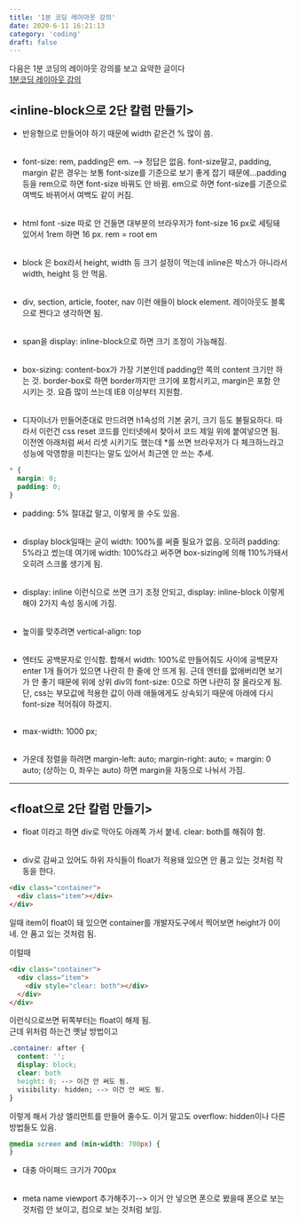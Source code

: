 ```yaml
---
title: '1분 코딩 레이아웃 강의'
date: 2020-6-11 16:21:13
category: 'coding'
draft: false
---
```


다음은 1분 코딩의 레이아웃 강의를 보고 요약한 글이다  
[1분코딩 레이아웃 강의](https://www.youtube.com/watch?v=Zny5Vxqk6Mk)

## <inline-block으로 2단 칼럼 만들기>

- 반응형으로 만들어야 하기 때문에 width 같은건 % 많이 씀.
  <br /><br />

- font-size: rem, padding은 em. --> 정답은 없음. font-size말고, padding, margin 같은 경우는 보통 font-size를 기준으로 보기 좋게 잡기 때문에...padding 등을 rem으로 하면 font-size 바꿔도 안 바뀜. em으로 하면 font-size를 기준으로 여백도 바뀌어서 여백도 같이 커짐.
  <br /><br />

- html font -size 따로 안 건들면 대부분의 브라우저가 font-size 16 px로 세팅돼 있어서 1rem 하면 16 px.
  rem = root em
  <br/><br/>

- block 은 box라서 height, width 등 크기 설정이 먹는데 inline은 박스가 아니라서 width, height 등 안 먹음.<br/><br/>

- div, section, article, footer, nav 이런 애들이 block element.
  레이아웃도 블록으로 짠다고 생각하면 됨.<br/><br/>

- span을 display: inline-block으로 하면 크기 조정이 가능해짐.<br/><br/>

- box-sizing: content-box가 가장 기본인데 padding안 쪽의 content 크기만 하는 것.
  border-box로 하면 border까지만 크기에 포함시키고, margin은 포함 안 시키는 것. 요즘 많이 쓰는데 IE8 이상부터 지원함.<br/><br/>

- 디자이너가 만들어준대로 만드려면 h1속성의 기본 굵기, 크기 등도 불필요하다.
  따라서 이런건 css reset 코드를 인터넷에서 찾아서 코드 제일 위에 붙여넣으면 됨.
  이전엔 아래처럼 써서 리셋 시키기도 했는데 \*를 쓰면 브라우저가 다 체크하느라고 성능에 악영향을 미친다는 말도 있어서 최근엔 안 쓰는 추세.

```css
* {
  margin: 0;
  padding: 0;
}
```

- padding: 5% 절대값 말고, 이렇게 쓸 수도 있음.<br/><br/>

- display block일때는 굳이 width: 100%를 써줄 필요가 없음. 오히려 padding: 5%라고 썼는데 여기에 width: 100%라고 써주면 box-sizing에 의해 110%가돼서 오히려 스크롤 생기게 됨.<br/><br/>

- display: inline 이런식으로 쓰면 크기 조정 안되고, display: inline-block 이렇게 해야 2가지 속성 동시에 가짐.<br/><br/>

- 높이를 맞추려면 vertical-align: top<br/><br/>

- 엔터도 공백문자로 인식함. 합해서 width: 100%로 만들어줘도 사이에 공백문자 enter 1개 들어가 있으면 나란히 한 줄에 안 뜨게 됨.
  근데 엔터를 없애버리면 보기가 안 좋기 때문에 위에 상위 div의 font-size: 0으로 하면 나란히 잘 올라오게 됨.
  단, css는 부모값에 적용한 값이 아래 애들에게도 상속되기 때문에 아래에 다시 font-size 적어줘야 하겠지.<br/><br/>

- max-width: 1000 px;<br/><br/>

- 가운데 정렬을 하려면
  margin-left: auto;
  margin-right: auto;
  = margin: 0 auto; (상하는 0, 좌우는 auto)
  하면 margin을 자동으로 나눠서 가짐.

---

## <float으로 2단 칼럼 만들기>

- float 이라고 하면 div로 막아도 아래쪽 가서 붙네. clear: both를 해줘야 함.<br/><br/>

- div로 감싸고 있어도 하위 자식들이 float가 적용돼 있으면 안 품고 있는 것처럼 작동을 한다.

```html
<div class="container">
  <div class="item"></div>
</div>
```

일때 item이 float이 돼 있으면 container를 개발자도구에서 찍어보면 height가 0이네. 안 품고 있는 것처럼 됨.

이럴때

```html
<div class="container">
  <div class="item">
    <div style="clear: both"></div>
  </div>
</div>
```

이런식으로쓰면 뒤쪽부터는 float이 해제 됨.  
근데 위처럼 하는건 옛날 방법이고

```css
.container: after {
  content: '';
  display: block;
  clear: both
  height: 0; --> 이건 안 써도 됨.
  visibility: hidden; --> 이건 안 써도 됨.
}
```

이렇게 해서 가상 엘리먼트를 만들어 줄수도.
이거 말고도 overflow: hidden이나 다른 방법들도 있음.

```css
@media screen and (min-width: 700px) {
}
```

- 대충 아이패드 크기가 700px<br/><br/>

- meta name viewport 추가해주기--> 이거 안 넣으면 폰으로 봤을때 폰으로 보는 것처럼 안 보이고, 컴으로 보는 것처럼 보임.<br/><br/>
